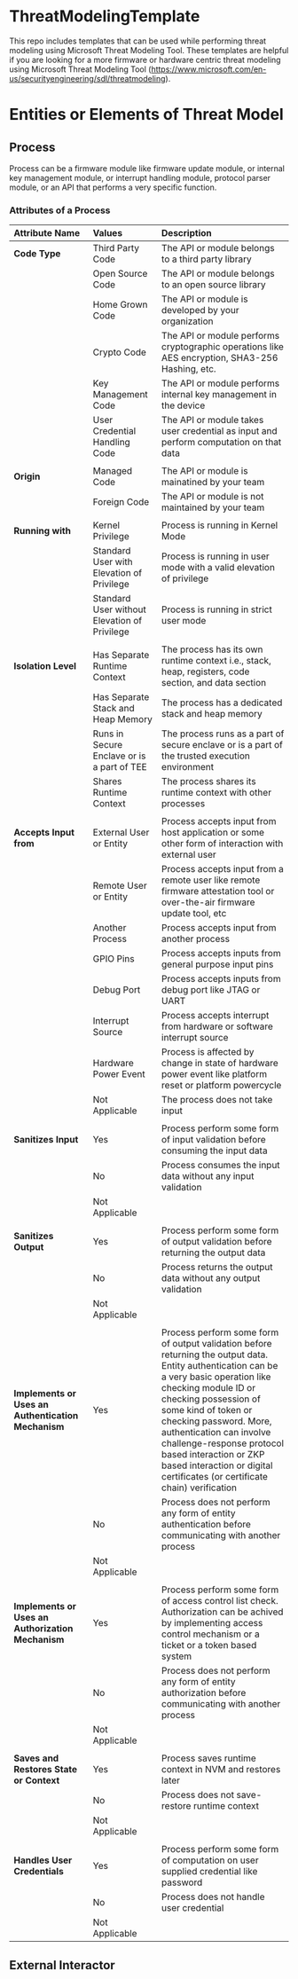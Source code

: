 # ThreatModelingTemplate
This repo includes templates that can be used while performing threat modeling using Microsoft Threat Modeling Tool. These templates are helpful if you are looking for a more firmware or hardware centric threat modeling using Microsoft Threat Modeling Tool (https://www.microsoft.com/en-us/securityengineering/sdl/threatmodeling).

# Entities or Elements of Threat Model

## Process
Process can be a firmware module like firmware update module, or internal key management module, or interrupt handling module, protocol parser module, or an API that performs a very specific function.
### Attributes of a Process
| Attribute Name | Values | Description|
| :--------------| :------| :----------|
| **Code Type**  | Third Party Code | The API or module belongs to a third party library |
|                | Open Source Code | The API or module belongs to an open source library |
|                | Home Grown Code | The API or module is developed by your organization |
|                | Crypto Code | The API or module performs cryptographic operations like AES encryption, SHA3-256 Hashing, etc. |
|                | Key Management Code | The API or module performs internal key management in the device |
|                | User Credential Handling Code | The API or module takes user credential as input and perform computation on that data |
| | | |
| **Origin** | Managed Code | The API or module is mainatined by your team |
|            | Foreign Code | The API or module is not maintained by your team |
| | | |
| **Running with** | Kernel Privilege | Process is running in Kernel Mode |
|                  | Standard User with Elevation of Privilege | Process is running in user mode with a valid elevation of privilege |
|                  | Standard User without Elevation of Privilege | Process is running in strict user mode |
| | | |
| **Isolation Level** | Has Separate Runtime Context | The process has its own runtime context i.e., stack, heap, registers, code section, and data section |
|                     | Has Separate Stack and Heap Memory | The process has a dedicated stack and heap memory |
|                     | Runs in Secure Enclave or is a part of TEE | The process runs as a part of secure enclave or is a part of the trusted execution environment |
|                     | Shares Runtime Context | The process shares its runtime context with other processes |
| | | |
| **Accepts Input from** | External User or Entity | Process accepts input from host application or some other form of interaction with external user |
|                        | Remote User or Entity | Process accepts input from a remote user like remote firmware attestation tool or over-the-air firmware update tool, etc |
|                        | Another Process | Process accepts input from another process | 
|                        | GPIO Pins | Process accepts inputs from general purpose input pins |
|                        | Debug Port | Process accepts inputs from debug port like JTAG or UART |
|                        | Interrupt Source | Process accepts interrupt from hardware or software interrupt source |
|                        | Hardware Power Event | Process is affected by change in state of hardware power event like platform reset or platform powercycle |
|                        | Not Applicable | The process does not take input  |
| | | |
| **Sanitizes Input** | Yes | Process perform some form of input validation before consuming the input data |
|                     | No | Process consumes the input data without any input validation |
|                     | Not Applicable |
| | | |
| **Sanitizes Output** | Yes | Process perform some form of output validation before returning the output data |
|                      | No | Process returns the output data without any output validation |
|                      | Not Applicable |
| | | |
| **Implements or Uses an Authentication Mechanism** | Yes | Process perform some form of output validation before returning the output data. Entity authentication can be a very basic operation like checking module ID or checking possession of some kind of token or checking password. More, authentication can involve challenge-response protocol based interaction or ZKP based interaction or digital certificates (or certificate chain) verification |
|                      | No | Process does not perform any form of entity authentication before communicating with another process |
|                      | Not Applicable | 
| | | |
| **Implements or Uses an Authorization Mechanism** | Yes | Process perform some form of access control list check. Authorization can be achived by implementing access control mechanism or a ticket or a token based system |
|                      | No | Process does not perform any form of entity authorization before communicating with another process |
|                      | Not Applicable |
| | | |
| **Saves and Restores State or Context** | Yes | Process saves runtime context in NVM and restores later |
|                      | No | Process does not save-restore runtime context |
|                      | Not Applicable |
| | | |
| **Handles User Credentials** | Yes | Process perform some form of computation on user supplied credential like password |
|                      | No | Process does not handle user credential |
|                      | Not Applicable |

## External Interactor



